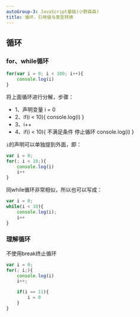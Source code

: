 ```yaml
---
autoGroup-3: JavaScript基础(小野森森)
title: 循环、引用值与类型转换
---
```


## 循环

### for、while循环
```js
for(var i = 0; i < 100; i++){
    console.log(i)
} 
```
将上面循环进行分解，步骤：
* 1、声明变量 i = 0
* 2、if(i < 10){
        console.log(i)
    }
* 3、i++
* 4、if(i < 10){  不满足条件 停止循环
        console.log(i)
    }

`i`的声明可以单独提到外面，即：
```javascript
var i = 0;
for(; i < 10;){
    console.log(i)
    i++
}
```
同while循环非常相似，所以也可以写成：
```javascript
var i = 0;
while(i < 10){
    console.log(i);
    i++
}
```
### 理解循环
不使用break终止循环
```javascript
var i = 0;
for(; i;){
    console.log(i)
    i++;

    if(i == 11){
        i = 0
    }
}
```
